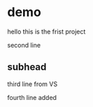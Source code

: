 # demo

hello this is the frist project

second line

## subhead

third line from VS  

fourth line added

